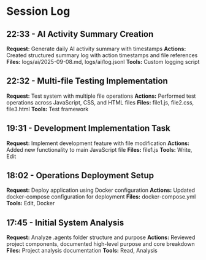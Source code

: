# Session Log

## 22:33 - AI Activity Summary Creation

**Request:** Generate daily AI activity summary with timestamps
**Actions:** Created structured summary log with action timestamps and file references
**Files:** logs/ai/2025-09-08.md, logs/ai/log.jsonl
**Tools:** Custom logging script

## 22:32 - Multi-file Testing Implementation

**Request:** Test system with multiple file operations
**Actions:** Performed test operations across JavaScript, CSS, and HTML files
**Files:** file1.js, file2.css, file3.html
**Tools:** Test framework

## 19:31 - Development Implementation Task

**Request:** Implement development feature with file modification
**Actions:** Added new functionality to main JavaScript file
**Files:** file1.js
**Tools:** Write, Edit

## 18:02 - Operations Deployment Setup

**Request:** Deploy application using Docker configuration
**Actions:** Updated docker-compose configuration for deployment
**Files:** docker-compose.yml
**Tools:** Edit, Docker

## 17:45 - Initial System Analysis

**Request:** Analyze .agents folder structure and purpose
**Actions:** Reviewed project components, documented high-level purpose and core breakdown
**Files:** Project analysis documentation
**Tools:** Read, Analysis
